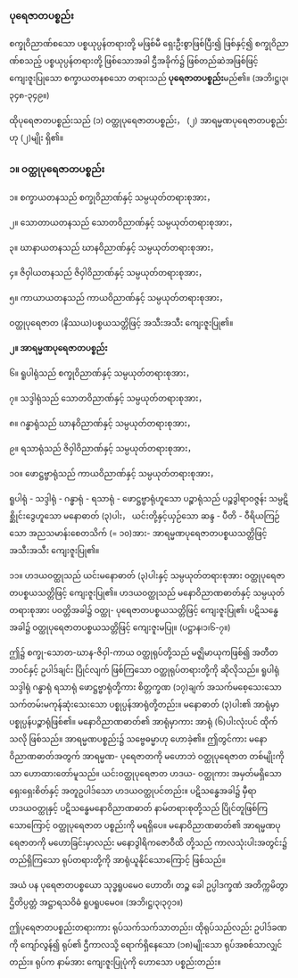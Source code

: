 ### ပုရေဇာတပစ္စည်း

စက္ခုဝိညာဏ်စသော ပစ္စယုပ္ပန်တရားတို့ မဖြစ်မီ ရှေးဦးစွာဖြစ်ပြီး၍ ဖြစ်နှင့်၍ စက္ခုဝိညာဏ်စသည့်
ပစ္စယုပ္ပန်တရားတို့ ဖြစ်သောအခါ ဌီအခိုက်၌ ဖြစ်တည်ဆဲအဖြစ်ဖြင့် ကျေးဇူးပြုသော စက္ခာယတနစသော
တရားသည် **ပုရေဇာတပစ္စည်း**မည်၏။ (အဘိ၊ဋ္ဌ၊၃၊၃၄၈-၃၄၉။)

ထိုပုရေဇာတပစ္စည်းသည် (၁) ဝတ္ထုပုရေဇာတပစ္စည်း， (၂) အာရမ္မဏပုရေဇာတပစ္စည်းဟု (၂)မျိုး ရှိ၏။

### ၁။ ဝတ္ထုပုရေဇာတပစ္စည်း

၁။ စက္ခာယတနသည် စက္ခုဝိညာဏ်နှင့် သမ္ပယုတ်တရားစုအား，

၂။ သောတာယတနသည် သောတဝိညာဏ်နှင့် သမ္ပယုတ်တရားစုအား，

၃။ ဃာနာယတနသည် ဃာနဝိညာဏ်နှင့် သမ္ပယုတ်တရားစုအား，

၄။ ဇိဝှါယတနသည် ဇိဝှါဝိညာဏ်နှင့် သမ္ပယုတ်တရားစုအား，

၅။ ကာယာယတနသည် ကာယဝိညာဏ်နှင့် သမ္ပယုတ်တရားစုအား，

ဝတ္ထုပုရေဇာတ (နိဿယ)ပစ္စယသတ္တိဖြင့် အသီးအသီး ကျေးဇူးပြု၏။

**၂။ အာရမ္မဏပုရေဇာတပစ္စည်း**

၆။ ရူပါရုံသည် စက္ခုဝိညာဏ်နှင့် သမ္ပယုတ်တရားစုအား，

၇။ သဒ္ဒါရုံသည် သောတဝိညာဏ်နှင့် သမ္ပယုတ်တရားစုအား，

၈။ ဂန္ဓာရုံသည် ဃာနဝိညာဏ်နှင့် သမ္ပယုတ်တရားစုအား，

၉။ ရသာရုံသည် ဇိဝှါဝိညာဏ်နှင့် သမ္ပယုတ်တရားစုအား，

၁၀။ ဖောဋ္ဌဗ္ဗာရုံသည် ကာယဝိညာဏ်နှင့် သမ္ပယုတ်တရားစုအား，

ရူပါရုံ - သဒ္ဒါရုံ - ဂန္ဓာရုံ - ရသာရုံ - ဖောဋ္ဌဗ္ဗာရုံဟူသော ပဉ္စာရုံသည် ပဉ္စဒွါရာဝဇ္ဇန်း သမ္ပဋိစ္ဆိုင်းဒွေဟူသော
မနောဓာတ် (၃)ပါး， ယင်းတို့နှင့်ယှဉ်သော ဆန္ဒ - ပီတိ - ဝီရိယကြဉ်သော အညသမာန်းစေတသိက် (= ၁၀)အား-
အာရမ္မဏပုရေဇာတပစ္စယသတ္တိဖြင့် အသီးအသီး ကျေးဇူးပြု၏။

၁၁။ ဟဒယဝတ္ထုသည် ယင်းမနောဓာတ် (၃)ပါးနှင့် သမ္ပယုတ်တရားစုအား ဝတ္ထုပုရေဇာတပစ္စယသတ္တိဖြင့်
ကျေးဇူးပြု၏။ ဟဒယဝတ္ထုသည် မနောဝိညာဏဓာတ်နှင့် သမ္ပယုတ်တရားစုအား ပဝတ္တိအခါ၌ ဝတ္ထု-
ပုရေဇာတပစ္စယသတ္တိဖြင့် ကျေးဇူးပြု၏၊ ပဋိသန္ဓေအခါ၌ ဝတ္ထုပုရေဇာတပစ္စယသတ္တိဖြင့် ကျေးဇူးမပြု။
<r>(ပဋ္ဌာန၊၁၊၆-၇။)</r>

ဤ၌ စက္ခု-သောတ-ဃာန-ဇိဝှါ-ကာယ ဝတ္ထုရုပ်တို့သည် မဇ္ဈိမာယုကဖြစ်၍ အတီတဘဝင်နှင့် ဥပါဒ်ချင်း
ပြိုင်လျက် ဖြစ်ကြသော ဝတ္ထုရုပ်တရားတို့ကို ဆိုလိုသည်။ ရူပါရုံ သဒ္ဒါရုံ ဂန္ဓာရုံ ရသာရုံ ဖောဋ္ဌဗ္ဗာရုံတို့ကား
စိတ္တက္ခဏ (၁၇)ချက် အသက်မစေ့သေးသော သက်တမ်းမကုန်ဆုံးသေးသော ပစ္စုပ္ပန်အာရုံတို့တည်း။ မနောဓာတ်
(၃)ပါး၏ အာရုံမှာ ပစ္စုပ္ပန်ပဉ္စာရုံဖြစ်၏။ မနောဝိညာဏဓာတ်၏ အာရုံမှာကား အာရုံ (၆)ပါးလုံးပင် ထိုက်သလို
ဖြစ်သည်။ အာရမ္မဏပစ္စည်း၌ သဗ္ဗေဓမ္မာဟု ဟောခဲ့၏။ ဤတွင်ကား မနောဝိညာဏဓာတ်အတွက် အာရမ္မဏ-
ပုရေဇာတကို မဟောဘဲ ဝတ္ထုပုရေဇာတ တစ်မျိုးကိုသာ ဟောထားတော်မူသည်။ ယင်းဝတ္ထုပုရေဇာတ ဟဒယ-
ဝတ္ထုကား အမှတ်မရှိသော ရှေးရှေးစိတ်နှင့် အတူဥပါဒ်သော ဟဒယဝတ္ထုပင်တည်း။ ပဋိသန္ဓေအခါ၌ မှီရာ
ဟဒယဝတ္ထုနှင့် ပဋိသန္ဓေမနောဝိညာဏဓာတ် နာမ်တရားစုတို့သည် ပြိုင်တူဖြစ်ကြသောကြောင့် ဝတ္ထုပုရေဇာတ
ပစ္စည်းကို မရရှိပေ။ မနောဝိညာဏဓာတ်၏ အာရမ္မဏပုရေဇာတကို မဟောခြင်းမှာလည်း မနောဒွါရိကဇောဝီထိ
တို့သည် ကာလသုံးပါးအတွင်း၌ တည်ရှိကြသော ရုပ်တရားတို့ကို အာရုံယူနိုင်သောကြောင့် ဖြစ်သည်။

အယံ ပန ပုရေဇာတပစ္စယော သုဒ္ဓရူပမေ၀ ဟောတိ၊ တဉ္စ ခေါ ဥပ္ပါဒက္ခဏံ အတိက္ကမိတွာ ဌိတိပ္ပတ္တံ
အဋ္ဌာရသဝိဓံ ရူပရူပမေ၀။ (အဘိ၊ဋ္ဌ၊၃၊၃၇၁။)

ဤပုရေဇာတပစ္စည်းတရားကား ရုပ်သက်သက်သာတည်း၊ ထိုရုပ်သည်လည်း ဥပါဒ်ခဏကို ကျော်လွန်၍
ရုပ်၏ ဌီကာလသို့ ရောက်ရှိနေသော (၁၈)မျိုးသော ရုပ်အစစ်သာလျှင်တည်း။ ရုပ်က နာမ်အား ကျေးဇူးပြုပုံကို
ဟောသော ပစ္စည်းတည်း။
